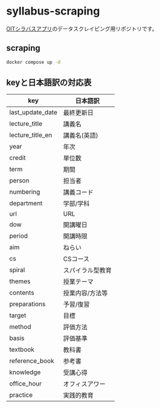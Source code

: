 # syllabus-scraping

[OITシラバスアプリ](https://syllabus.oit.yashikota.com)のデータスクレイピング用リポジトリです。  

## scraping

```sh
docker compose up -d
```

## keyと日本語訳の対応表

|key|日本語訳|
|---|---|
|last_update_date|最終更新日|
|lecture_title|講義名|
|lecture_title_en|講義名(英語)|
|year|年次|
|credit|単位数|
|term|期間|
|person|担当者|
|numbering|講義コード|
|department|学部/学科|
|url|URL|
|dow|開講曜日|
|period|開講時限|
|aim|ねらい|
|cs|CSコース|
|spiral|スパイラル型教育|
|themes|授業テーマ|
|contents|授業内容/方法等|
|preparations|予習/復習|
|target|目標|
|method|評価方法|
|basis|評価基準|
|textbook|教科書|
|reference_book|参考書|
|knowledge|受講心得|
|office_hour|オフィスアワー|
|practice|実践的教育|
